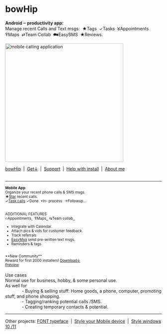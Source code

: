 # bowHip
<b>Android ‒ productivity app:</b>&nbsp;<br>
Manage recent Calls and Text msgs:&nbsp; ★Tags  ✓Tasks  𑀫Appointments  ߉Maps  ⇄Team Collab&nbsp; 🗪EasySMS  ★Reviews.<br>

<a href="https://bowhip.org"><img style="height: 380px; margin-bottom:-0px; margin-top:0px;" src="https://bowhip.org/img/calling_application.png" alt="mobile calling application"></a>
     
<a href="https://bowhip.org">bowHip</a>  |  <a href="https://bowhip.org/bowHip_1.5.3.apk">Get<u>↓</u></a>  |  <a target="_blank" href="https://bowhip.blogspot.com/2022/02/bowhip-phone-call-sms-organizer-mobile.html">Support</a>  |  <a target="_blank" href="https://bowhip.org/Help-installing-apk-to-mobile-device.html">Help with install</a>  |  <a target="_blank" href="https://bowhip.org/about-me.htm">About me</a><br><br>
<hr /> 

<small>**Mobile App**<br>
Organize your recent phone calls & SMS msgs.<br>
     ★<a target="_blank" href="https://bowhip.org/Mobile_Star_phone_calls.html" alt="star phone calls">Star</a> recent calls. &nbsp;  <br>
     ✓<a target="_blank" href="https://bowhip.org/Mobile_taskbar_phone_tags.html" alt="Task recent calls">Task calls</a> ✓Done  •In- process  →Followup...<br><br>

ADDITIONAL FEATURES<br>
⍾Appointments<a href="https://bowhip.org/Mobile_Appointments.html" alt="Mobile Appointments from recent calls"> </a>&nbsp;  ߉Maps<a href="https://bowhip.org/use-my-tablet-device-with-google-maps.html" alt="Map driving route from phone"> &nbsp;</a> ⇆Team collab<a href="https://bowhip.org/use-my-tablet-device-with-google-maps.html" alt="Map driving route from phone"> &nbsp;</a>
 - Integrate with Calendar.
 - Attach pics & vids for customer feedback.
 - Track referrals
 - <a href="https://bowhip.org/Mobile_Easy_SMS_text_msgs.html" alt="Mobile Appointments">EasyMsg</a> send pre-written text msgs.
 - Reminders & tags
<br>
**New Community**<br>
Reward for first 2000 installers!  <a href="https://bowhip.org/bowHip_1.5.3.apk">Download<u>↓</u></a><br>
<a href="https://bowhip.org/#screenshots">Preview</a></small>
<br><br>
Use cases<br>
Normal use for business, hobby, & some personal use.<br>
As well for <br>
       - Buying & selling stuff: Home goods, a phone, computer, promoting stuff, and phone shopping.<br>
       - Tagging/ranking potential calls /SMS.<br>
       - Creating temporary contacts & potential.  <br>


<hr />
Other projects: <a href="https://github.com/qp5/FONT">FONT typeface</a>  |  <a target="_blank" href="https://codepen.io/qp5/full/WNGbLBy">Style your Mobile device</a>  |   <a target="_blank" href="https://codepen.io/qp5/project/full/ZmBrJo">Style windows 10 /11 </a>

